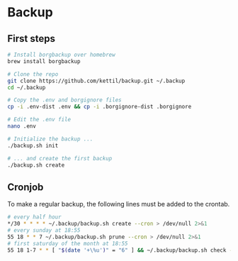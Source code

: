 # Backup

## First steps

```bash
# Install borgbackup over homebrew
brew install borgbackup

# Clone the repo
git clone https://github.com/kettil/backup.git ~/.backup
cd ~/.backup

# Copy the .env and borgignore files
cp -i .env-dist .env && cp -i .borgignore-dist .borgignore

# Edit the .env file
nano .env

# Initialize the backup ...
./backup.sh init

# ... and create the first backup
./backup.sh create
```

## Cronjob

To make a regular backup, the following lines must be added to the crontab.

```bash
# every half hour
*/30 * * * * ~/.backup/backup.sh create --cron > /dev/null 2>&1
# every sunday at 18:55
55 18 * * 7 ~/.backup/backup.sh prune --cron > /dev/null 2>&1
# first saturday of the month at 18:55
55 18 1-7 * * [ "$(date '+\%u')" = "6" ] && ~/.backup/backup.sh check --cron > /dev/null 2>&1
```
